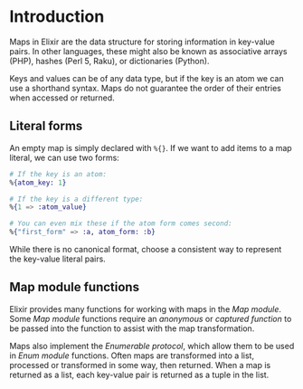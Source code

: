 # Introduction

Maps in Elixir are the data structure for storing information in key-value pairs. In other languages, these might also be known as associative arrays (PHP), hashes (Perl 5, Raku), or dictionaries (Python).

Keys and values can be of any data type, but if the key is an atom we can use a shorthand syntax. Maps do not guarantee the order of their entries when accessed or returned.

## Literal forms

An empty map is simply declared with `%{}`. If we want to add items to a map literal, we can use two forms:

```elixir
# If the key is an atom:
%{atom_key: 1}

# If the key is a different type:
%{1 => :atom_value}

# You can even mix these if the atom form comes second:
%{"first_form" => :a, atom_form: :b}
```

While there is no canonical format, choose a consistent way to represent the key-value literal pairs.

## Map module functions

Elixir provides many functions for working with maps in the _Map module_. Some _Map module_ functions require an _anonymous_ or _captured function_ to be passed into the function to assist with the map transformation.

Maps also implement the _Enumerable protocol_, which allow them to be used in _Enum module_ functions. Often maps are transformed into a list, processed or transformed in some way, then returned. When a map is returned as a list, each key-value pair is returned as a tuple in the list.
